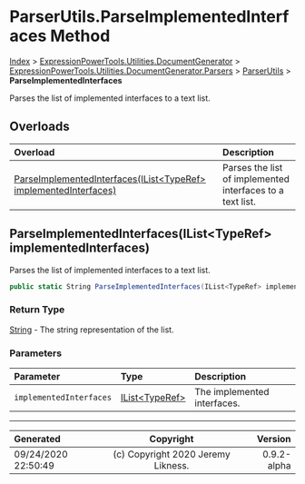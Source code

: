 ﻿# ParserUtils.ParseImplementedInterfaces Method

[Index](../index.md) > [ExpressionPowerTools.Utilities.DocumentGenerator](ExpressionPowerTools.Utilities.DocumentGenerator.a.md) > [ExpressionPowerTools.Utilities.DocumentGenerator.Parsers](ExpressionPowerTools.Utilities.DocumentGenerator.Parsers.n.md) > [ParserUtils](ExpressionPowerTools.Utilities.DocumentGenerator.Parsers.ParserUtils.cs.md) > **ParseImplementedInterfaces**

Parses the list of implemented interfaces to a text list.

## Overloads

| Overload | Description |
| :-- | :-- |
| [ParseImplementedInterfaces(IList&lt;TypeRef> implementedInterfaces)](#parseimplementedinterfacesilisttyperef-implementedinterfaces) | Parses the list of implemented interfaces to a text list. |
## ParseImplementedInterfaces(IList&lt;TypeRef> implementedInterfaces)

Parses the list of implemented interfaces to a text list.

```csharp
public static String ParseImplementedInterfaces(IList<TypeRef> implementedInterfaces)
```

### Return Type

 [String](https://docs.microsoft.com/dotnet/api/system.string)  - The string representation of the list.

### Parameters

| Parameter | Type | Description |
| :-- | :-- | :-- |
| `implementedInterfaces` | [IList&lt;TypeRef>](https://docs.microsoft.com/dotnet/api/system.collections.generic.ilist-1) | The implemented interfaces. |



---

| Generated | Copyright | Version |
| :-- | :-: | --: |
| 09/24/2020 22:50:49 | (c) Copyright 2020 Jeremy Likness. | 0.9.2-alpha |
